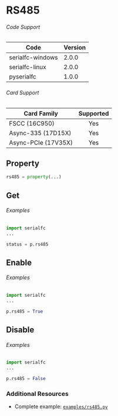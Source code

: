# RS485

###### Code Support
| Code | Version |
| ---- | ------- |
| serialfc-windows | 2.0.0 |
| serialfc-linux | 2.0.0 |
| pyserialfc | 1.0.0 |

###### Card Support
| Card Family | Supported |
| ----------- |:-----:|
| FSCC (16C950) | Yes |
| Async-335 (17D15X) | Yes |
| Async-PCIe (17V35X) | Yes |


## Property
```python
rs485 = property(...)
```

## Get
###### Examples
```python
import serialfc
...

status = p.rs485
```


## Enable
###### Examples
```python
import serialfc
...

p.rs485 = True
```


## Disable
###### Examples
```python
import serialfc
...

p.rs485 = False
```


### Additional Resources
- Complete example: [`examples/rs485.py`](../examples/rs485.py)
